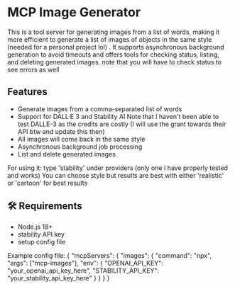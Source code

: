 # MCP Image Generator

This is a tool server for generating images from a list of words, making it more efficient to generate a list of images of objects in the same style (needed for a personal project lol) . It supports asynchronous background generation to avoid timeouts and offers tools for checking status, listing, and deleting generated images.
note that you will have to check status to see errors as well

## Features

-  Generate images from a comma-separated list of words
-  Support for DALL·E 3 and Stability AI 
        Note that I haven't been able to test DALLE-3 as the credits are costly (I will use the grant towards their API btw and update this then) 
- All images will come back in the same style
-  Asynchronous background job processing
-  List and delete generated images

For using it: type 'stability' under providers (only one I have properly tested and works)
You can choose style but results are best with either 'realistic' or 'cartoon' for best results


## 🛠️ Requirements

- Node.js 18+
- stability API key
- setup config file

Example config file: {
  "mcpServers": {
    "images": {
      "command": "npx",
      "args": ["mcp-images"],
      "env": {
        "OPENAI_API_KEY": "your_openai_api_key_here",
        "STABILITY_API_KEY": "your_stability_api_key_here"
      }
    }
  }
}



